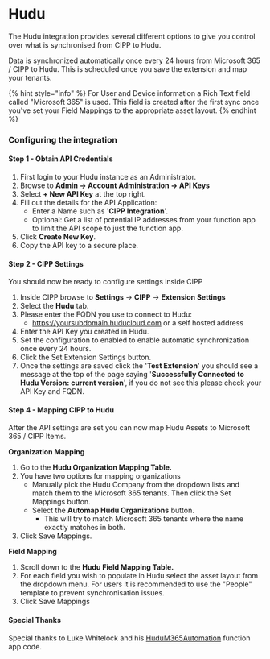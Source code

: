 # Hudu

The Hudu integration provides several different options to give you control over what is synchronised from CIPP to Hudu.

Data is synchronized automatically once every 24 hours from Microsoft 365 / CIPP to Hudu. This is scheduled once you save the extension and map your tenants.

{% hint style="info" %}
For User and Device information a Rich Text field called "Microsoft 365" is used. This field is created after the first sync once you've set your Field Mappings to the appropriate asset layout.
{% endhint %}

### Configuring the integration

#### Step 1 - Obtain API Credentials

1. First login to your Hudu instance as an Administrator.
2. Browse to **Admin -> Account Administration -> API Keys**
3. Select **+ New API Key** at the top right.
4. Fill out the details for the API Application:
   * Enter a Name such as '**CIPP Integration**'.
   * Optional: Get a list of potential IP addresses from your function app to limit the API scope to just the function app.
5. Click **Create New Key**.
6. Copy the API key to a secure place.

#### Step 2 - CIPP Settings

You should now be ready to configure settings inside CIPP

1. Inside CIPP browse to **Settings** -> **CIPP** -> **Extension Settings**
2. Select the **Hudu** tab.
3. Please enter the FQDN you use to connect to Hudu:
   * https://yoursubdomain.huducloud.com or a self hosted address
4. Enter the API Key you created in Hudu.
5. Set the configuration to enabled to enable automatic synchronization once every 24 hours.
6. Click the Set Extension Settings button.
7. Once the settings are saved click the '**Test Extension**' you should see a message at the top of the page saying '**Successfully Connected to Hudu Version: current version**', if you do not see this please check your API Key and FQDN.

#### Step 4 - Mapping CIPP to Hudu

After the API settings are set you can now map Hudu Assets to Microsoft 365 / CIPP Items.

**Organization Mapping**

1. Go to the **Hudu Organization Mapping Table.**
2. You have two options for mapping organizations
   * Manually pick the Hudu Company from the dropdown lists and match them to the Microsoft 365 tenants. Then click the Set Mappings button.
   * Select the **Automap Hudu Organizations** button.
     * This will try to match Microsoft 365 tenants where the name exactly matches in both.
3. Click Save Mappings.

**Field Mapping**

1. Scroll down to the **Hudu Field Mapping Table.**
2. For each field you wish to populate in Hudu select the asset layout from the dropdown menu. For users it is recommended to use the "People" template to prevent synchronisation issues.
3. Click Save Mappings



#### Special Thanks

Special thanks to Luke Whitelock and his [HuduM365Automation](https://github.com/lwhitelock/HuduM365Automation) function app code.
